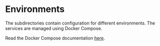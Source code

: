 # Environments

The subdirectories contain configuration for different environments. The services are managed using Docker Compose.

Read the Docker Compose documentation [here](https://docs.docker.com/compose/).
